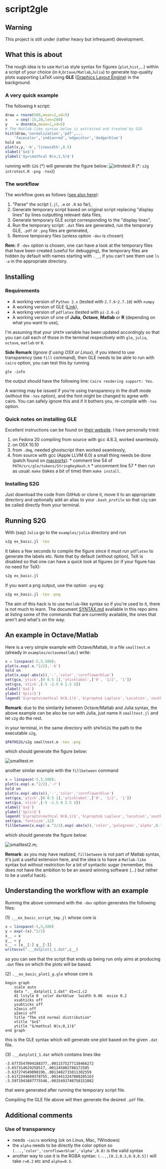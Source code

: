 # script2gle

## Warning

This project is still under (rather heavy but infrequent) development.

## What this is about

The rough idea is to use `Matlab` style syntax for figures (`plot`,`hist`,...) within a script of your choice (in `R`,`Octave/Matlab`,`Julia`) to generate top-quality plots supporting LaTeX using **GLE** ([Graphics Layout Engine](http://glx.sourceforge.net/index.html)) in the background.

### A very quick example

The following `R` script:

```R
draw = rnorm(500,mean=1,sd=5)
x    = seq(-15,20,len=200)
y 	 = dnorm(x,mean=1,sd=5)
# The Matlab-like syntax below is extracted and treated by S2G
hist(draw,'normalization','pdf',...
	'facecolor','indianred','edgecolor','dodgerblue')
hold on
plot(x,y,'-b','linewidth',0.5)
xlabel('$x$')
ylabel('$y=\mathcal N(x;1,5)$')
```

running with `S2G` (\*) will generate the figure below:
![introtest.R](/examples/R/introtest_fig1_g.png)
(\*:  `s2g introtest.R -png -tex`))

### The workflow

The workflow goes as follows ([see also here](#workf_ex)):

1. "Parse" the script (`.jl`, `.m` or `.R` so far),
2. Generate temporary script based on original script replacing "display lines" by lines outputting relevant data files,
3. Generate temporary GLE script corresponding to the "display lines",
3. Run the temporary script: `.dat` files are generated, run the temporary GLE, `.pdf` or `.png` files are generated,
5. Remove temporary files (unless option `-dev` is chosen)

**Rem**: if `-dev` option is chosen, one can have a look at the temporary files that have been created (useful for debugging), the temporary files are hidden by default with names starting with `.__`, if you can't see them use `ls -a` in the appropriate directory.

## Installing

### Requirements

- A working version of `Python 2.x` (tested with `2.7.6`-`2.7.10`) with `numpy`
- A working version of GLE ([Link](http://glx.sourceforge.net/index.html)),
- A working version of `pdflatex` (tested with `pi-2.6-x`)
- A working version of one of **Julia**, **Octave**, **Matlab** or **R** (depending on what you want to use),

I'm assuming that your `$PATH` variable has been updated accordingly so that you can call each of those in the terminal respectively with `gle`, `julia`, `octave`, `matlab` or `R`.

**Side Remark** (*Ignore if using OSX or Linux*), if you intend to use transparency (see `fill` command), then GLE needs to be able to run with `cairo` option, you can test this by running
```
gle -info
```
the output should have the following line: ```Cairo rendering support: Yes```.

A warning may be issued if you're using transparency in the draft mode (without the `-tex` option), and the font might be changed to agree with cairo. You can safely ignore this and if it bothers you, re-compile with `-tex` option.

### Quick notes on installing GLE

Excellent instructions can be found on [their website](http://glx.sourceforge.net/downloads/downloads.html). I have personally tried:

1. on Fedora 20 compiling from source with gcc 4.8.3, worked seamlessly.
2. on OSX 10.10
  1. from `.dmg`, needed ghostscript then worked seamlessly,
  2. from source with gcc (Apple LLVM 6.0) a small thing needs be done (patch found on [macports](https://trac.macports.org/attachment/ticket/41760/patch-hash-map.diff)):
    * comment line 54 of `PATH/src/gle/tokens/StringKeyHash.h`
    * uncomment line 57
    * then run as usual: `make` (takes a bit of time) then `make install`.

### Installing S2G

Just download the code from GitHub or clone it, move it to an appropriate directory and optionally add an alias to your `.bash_profile` so that `s2g` can be called directly from your terminal.

## Running S2G

With (say) `Julia` go to the `examples/julia` directory and run

```Bash
s2g ex_basic.jl -tex
```

It takes a few seconds to compile the figure since it must run `pdflatex` to generate the labels etc. Note that by default (without option), TeX is disabled so that one can have a quick look at figures (or if your figure has no need for TeX):

```Bash
s2g ex_basic.jl
```

If you want a png output, use the option `-png` eg:

```Bash
s2g ex_basic.jl -tex -png
```

The aim of this hack is to use `Matlab`-like syntax so if you're used to it, there is not much to learn. The document [SYNTAX.md](./SYNTAX.md) available in this repo aims at listing some of the commands that are currently available, the ones that aren't and what's on the way.

## An example in Octave/Matlab

Here is a very simple example with Octave/Matlab, in a file `smalltest.m` (already in `examples/octavematlab/`) write:

```Matlab
x = linspace(-5,5,500);
plot(x,exp(-x.^2/2),'-b')
hold on
plot(x,exp(-abs(x)),'-','color','cornflowerblue')
set(gca,'ytick',[0 0.5 1],'yticklabel',['0', '1/2', '1'])
set(gca,'xtick',[-5 -2.5 0 2.5 5])
xlabel('$x$')
ylabel('$p(x)$')
legend('$\propto\mathcal N(0,1)$','$\propto$ Laplace','Location','southeast')
```

**Remark**: due to the similarity between Octave/Matlab and Julia syntax, the above example can be also be run with Julia, just name it `smalltest.jl` and let `s2g` do the rest.

in your terminal, in the same directory with `$PATHS2G` the path to the executable `s2g`,

```Bash
$PATHS2G/s2g smalltest.m -tex -png
```

which should generate the figure below:

![smalltest.m](/examples/octavematlab/smalltest_fig1_g.png)

another similar example with the `fillbetween` command

```Matlab
x = linspace(-5,5,500);
plot(x,exp(-x.^2/2),'-r')
hold on
plot(x,exp(-abs(x)),'-','color','cornflowerblue')
set(gca,'ytick',[0 0.5 1],'yticklabel',['0', '1/2', '1'])
set(gca,'xtick',[-5 -2.5 0 2.5 5])
xlabel('$x$')
ylabel('$p(x)$')
legend('$\propto\mathcal N(0,1)$','$\propto$ Laplace','location','southeast')
set(gca,'fontsize',12)
fillbetween(x,exp(-x.^2/2),exp(-abs(x)),'color','palegreen','alpha',0.7)
```

which should generate the figure below:

![smalltest2.m](/examples/octavematlab/smalltest2_fig1_g.png);

**Remark**: as you may have realized, `fillbetween` is not part of Matlab syntax, it's just a useful extension here, and the idea is to have a `Matlab-like` syntax but without restriction for a bit of syntactic sugar (remember, this does not have the ambition to be an award winning software (...) but rather to be a useful hack).

## <a name="workf_ex"></a>Understanding the workflow with an example

Running the above command with the `-dev` option generates the following files:

(1) `.__ex_basic_script_tmp.jl` whose core is
```Julia
x = linspace(-5,5,500)
y = exp(-(x).^2/2)
x__ = x
y__ = y
c__ = [x__[:] y__[:]]
writecsv(".__datplot1_1.dat",c__)
```
so you can see that the script that ends up being run only aims at producing `.dat` files on which the plots will be based.

(2) `.__ex_basic_plot1_g.gle` whose core is
```
begin graph
	scale auto
	data ".__datplot1_1.dat" d1=c1,c2
	d1 lstyle 0  color darkblue  lwidth 0.06  msize 0.2
	xsubticks off
	ysubticks off
	x2axis off
	y2axis off
	title "The std normal distribution"
	xtitle "$x$"
	ytitle "$/mathcal N(x;0,1)$"
end graph
```
this is the GLE syntax which will generate one plot based on the given `.dat` file.

(3) `.__datplot1_1.dat` which contains lines like
```
-3.6773547094188377,.0011575277138466272
-3.657314629258517,.001245802786172585
-3.637274549098196,.0013402715011302559
-3.6172344689378755,.0014413247808285163
-3.5971943887775546,.0015493748758152082
```
that were generated after running the temporary script file.

Compiling the GLE file above will then generate the desired `.pdf` file.


## Additional comments
### Use of transparency
- needs `-cairo` working (ok on Linux, Mac, ?Windows)
- the `alpha` needs to be directly the color option so `(...,'color','cornflowerblue','alpha',0.8)` is the valid syntax
- another way to use it is the RGBA syntax: `(...,[0.2,0.3,0.9,0.5])` will take `r=0.2` etc and `alpha=0.5`.
